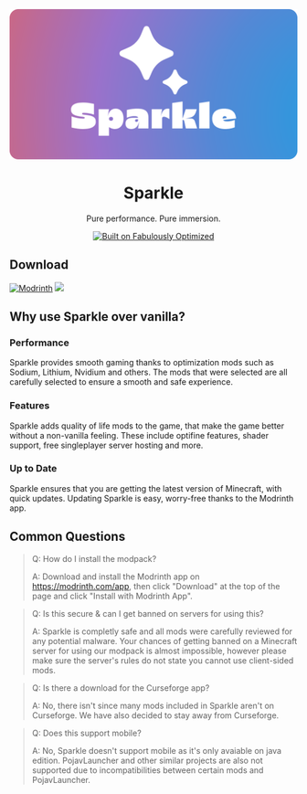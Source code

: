 <div align="center">

![Sparkle's Banner](https://raw.githubusercontent.com/DynoPlays/sparkle/e90a369a5fa38607b010b871d0e3fbb2aeec96fc/Assets/SparkleBanner.png)
# Sparkle
Pure performance.
Pure immersion.
<!-- Markdown -->
[![Built on Fabulously Optimized](https://cdn.jsdelivr.net/npm/@intergrav/devins-badges@3/assets/cozy/built-with/fabulously-optimized_64h.png)](https://download.fo)

</div>

## Download

[![Modrinth][img-modrinth]][url-modrinth]
  <img src="https://img.shields.io/badge/dynamic/json?style=for-the-badge&labelColor=black&label=Available%20for&color=darkgreen&query=version&url=https://api.blueish.dev/api/minecraft/version?id=FSxxzmTL" />

## Why use Sparkle over vanilla?
### Performance
Sparkle provides smooth gaming thanks to optimization mods such as Sodium, Lithium, Nvidium and others. The mods that were selected are all carefully selected to ensure a smooth and safe experience.
### Features
Sparkle adds quality of life mods to the game, that make the game better without a non-vanilla feeling. These include optifine features, shader support, free singleplayer server hosting and more.
### Up to Date
Sparkle ensures that you are getting the latest version of Minecraft, with quick updates. Updating Sparkle is easy, worry-free thanks to the Modrinth app.

## Common Questions
> Q: How do I install the modpack?
> 
> A: Download and install the Modrinth app on https://modrinth.com/app, then click "Download" at the top of the page and click "Install with Modrinth App".

> Q: Is this secure & can I get banned on servers for using this?
> 
> A: Sparkle is completly safe and all mods were carefully reviewed for any potential malware. Your chances of getting banned on a Minecraft server for using our modpack is almost impossible, however please make sure the server's rules do not state you cannot use client-sided mods.

> Q: Is there a download for the Curseforge app?
> 
> A: No, there isn't since many mods included in Sparkle aren't on Curseforge. We have also decided to stay away from Curseforge.

> Q: Does this support mobile?
> 
> A: No, Sparkle doesn't support mobile as it's only avaiable on java edition. PojavLauncher and other similar projects are also not supported due to incompatibilities between certain mods and PojavLauncher.

[img-modrinth]: <https://img.shields.io/modrinth/dt/htQuHNQq?style=for-the-badge&label=Modrinth&color=darkgreen&labelColor=black&logo=modrinth>
[url-modrinth]: <https://modrinth.com/modpack/shiny.sparkle>
